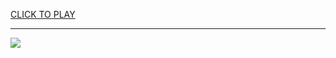 
<a href="https://premium76.site?title=unblocked_games_pizza&ref=13M">CLICK TO PLAY</a></h3>
<hr>

<a href="https://premium76.site?title=unblocked_games_pizza&ref=13M"><img src="https://clearcache.store/games.png"></a>


